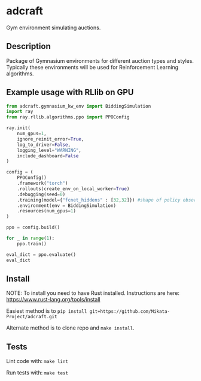 adcraft
=======================

Gym environment simulating auctions.


## Description

Package of Gymnasium environments for different auction types and styles.
Typically these environments will be used for Reinforcement Learning
algorithms.


## Example usage with RLlib on GPU

[//]: # "TODO: Provide more examples on how to use without Ray."

```python
from adcraft.gymnasium_kw_env import BiddingSimulation
import ray
from ray.rllib.algorithms.ppo import PPOConfig

ray.init(
    num_gpus=1,
    ignore_reinit_error=True,
    log_to_driver=False,
    logging_level="WARNING",
    include_dashboard=False
)

config = (
    PPOConfig()
    .framework("torch")
    .rollouts(create_env_on_local_worker=True)
    .debugging(seed=0)
    .training(model={"fcnet_hiddens" : [32,32]}) #shape of policy observation to action
    .environment(env = BiddingSimulation)
    .resources(num_gpus=1)
)

ppo = config.build()

for _ in range(1):
    ppo.train()

eval_dict = ppo.evaluate()
eval_dict
```


## Install

NOTE: To install you need to have Rust installed. Instructions are here: https://www.rust-lang.org/tools/install

Easiest method is to `pip install git+https://github.com/Mikata-Project/adcraft.git`

Alternate method is to clone repo and `make install`.


## Tests

Lint code with: `make lint`

Run tests with: `make test`